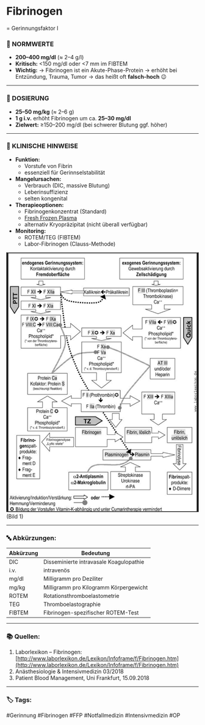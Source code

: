 # Fibrinogen
= Gerinnungsfaktor I

### 🔎 NORMWERTE
- **200–400 mg/dl** (≈ 2–4 g/l)  
- **Kritisch:** <150 mg/dl oder <7 mm im FIBTEM  
- **Wichtig:** 
	→ Fibrinogen ist ein Akute-Phase-Protein 
	→ erhöht bei Entzündung, Trauma, Tumor
	→ das heißt oft **falsch-hoch** 😉

---

### 💊 DOSIERUNG
- **25–50 mg/kg** (≈ 2–6 g)  
- **1 g i.v.** erhöht Fibrinogen um ca. **25–30 mg/dl**  
- **Zielwert:** ≥150–200 mg/dl (bei schwerer Blutung ggf. höher)  

---

### 📌 KLINISCHE HINWEISE
- **Funktion:** 
	- Vorstufe von Fibrin
	- essenziell für Gerinnselstabilität  
- **Mangelursachen:** 
	- Verbrauch (DIC, massive Blutung)
	- Leberinsuffizienz
	- selten kongenital  
- **Therapieoptionen:** 
	- Fibrinogenkonzentrat (Standard)
	- [Fresh Frozen Plasma](Fresh%20Frozen%20Plasma.md)
	- alternativ Kryopräzipitat (nicht überall verfügbar)  
- **Monitoring:** 
	- ROTEM/TEG (FIBTEM)
	- Labor-Fibrinogen (Clauss-Methode)  

![Gerinnung](img/Gerinnung1.jpeg)
(Bild 1)

---

### 🔤 Abkürzungen:

| Abkürzung | Bedeutung                                      |
|-----------|------------------------------------------------|
| DIC       | Disseminierte intravasale Koagulopathie        |
| i.v.      | intravenös                                     |
| mg/dl     | Milligramm pro Deziliter                       |
| mg/kg     | Milligramm pro Kilogramm Körpergewicht         |
| ROTEM     | Rotationsthromboelastometrie                   |
| TEG       | Thromboelastographie                           |
| FIBTEM    | Fibrinogen-spezifischer ROTEM-Test             |

---

### 📚 Quellen:
1. Laborlexikon – Fibrinogen: [http://www.laborlexikon.de/Lexikon/Infoframe/f/Fibrinogen.htm](http://www.laborlexikon.de/Lexikon/Infoframe/f/Fibrinogen.htm)
2. Anästhesiologie & Intensivmedizin 03/2018  
3. Patient Blood Management, Uni Frankfurt, 15.09.2018  

---

### 🏷️ Tags: 
#Gerinnung #Fibrinogen #FFP #Notfallmedizin #Intensivmedizin #OP 